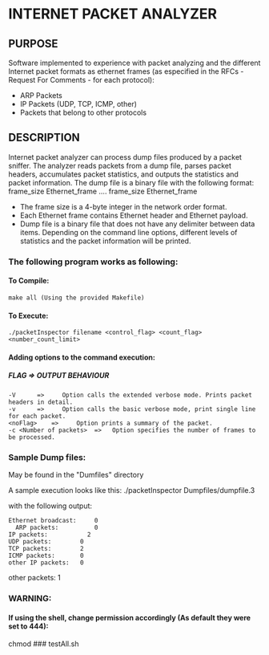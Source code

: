 INTERNET PACKET ANALYZER 
========================
PURPOSE
-------
Software implemented to experience with packet analyzing and the different Internet packet formats as ethernet frames (as especified in the RFCs - Request For Comments - for each protocol):
* ARP Packets
* IP Packets (UDP, TCP, ICMP, other)  
* Packets that belong to other protocols

DESCRIPTION
-------
Internet packet analyzer can process dump files produced by a packet sniffer. 
The analyzer reads packets from a dump file, parses packet headers, accumulates packet statistics, and outputs the statistics and packet information. The dump file is a binary file with the following format:
    frame_size Ethernet_frame .... frame_size Ethernet_frame   
* The frame size is a 4-byte integer in the network order format. 
* Each Ethernet frame contains Ethernet header and Ethernet payload. 
* Dump file is a binary file that does not have any delimiter between data items.
Depending on the command line options, different levels of statistics and the packet information will be printed.

### The following program works as following:

  #### To Compile:
    make all (Using the provided Makefile)
    
  #### To Execute:
    ./packetInspector filename <control_flag> <count_flag> <number_count_limit>

  #### Adding options to the command execution:

   ##### FLAG     =>     OUTPUT BEHAVIOUR
    -V      =>     Option calls the extended verbose mode. Prints packet headers in detail.
    -v      =>     Option calls the basic verbose mode, print single line for each packet.
    <noFlag>    =>     Option prints a summary of the packet.
    -c <Number of packets>  =>   Option specifies the number of frames to be processed.
    
### Sample Dump files:
May be found in  the "Dumfiles" directory

A sample execution looks like this:
    ./packetInspector Dumpfiles/dumpfile.3
    
with the following output:

    Ethernet broadcast:     0
      ARP packets:          0
    IP packets:           2
    UDP packets:        0
    TCP packets:        2
    ICMP packets:       0
    other IP packets:   0
  other packets:        1

### WARNING: 
#### If using the shell, change permission accordingly (As default they were set to 444):
chmod ### testAll.sh